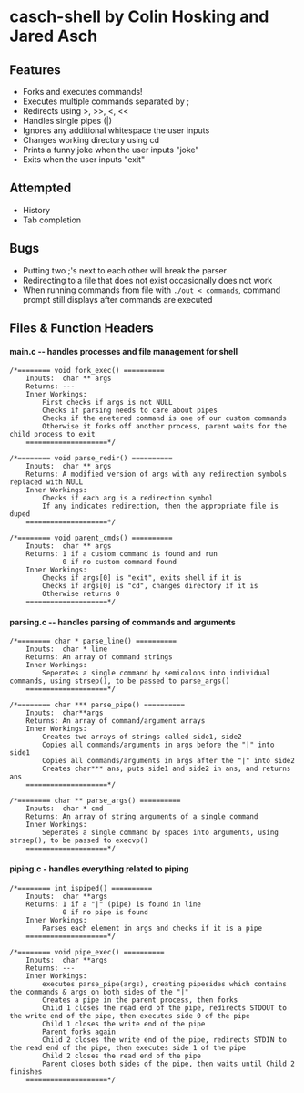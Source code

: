 # casch-shell by Colin Hosking and Jared Asch #

## Features ##
* Forks and executes commands!
* Executes multiple commands separated by ;
* Redirects using >, >>, <, <<
* Handles single pipes (|)
* Ignores any additional whitespace the user inputs
* Changes working directory using cd
* Prints a funny joke when the user inputs "joke"
* Exits when the user inputs "exit"

## Attempted ##
* History
* Tab completion

## Bugs ##
* Putting two ;'s next to each other will break the parser
* Redirecting to a file that does not exist occasionally does not work
* When running commands from file with `./out < commands`, command prompt still displays after commands are executed

## Files & Function Headers ##

#### main.c -- handles processes and file management for shell ####
```
/*======== void fork_exec() ==========
	Inputs:  char ** args
	Returns: ---
    Inner Workings:
        First checks if args is not NULL
        Checks if parsing needs to care about pipes
        Checks if the enetered command is one of our custom commands
        Otherwise it forks off another process, parent waits for the child process to exit
	====================*/
```
```
/*======== void parse_redir() ==========
	Inputs:  char ** args
    Returns: A modified version of args with any redirection symbols replaced with NULL
    Inner Workings:
        Checks if each arg is a redirection symbol
        If any indicates redirection, then the appropriate file is duped
	====================*/
```
```
/*======== void parent_cmds() ==========
	Inputs:  char ** args
    Returns: 1 if a custom command is found and run
             0 if no custom command found
    Inner Workings:
        Checks if args[0] is "exit", exits shell if it is
        Checks if args[0] is "cd", changes directory if it is
        Otherwise returns 0
	====================*/
```

#### parsing.c -- handles parsing of commands and arguments ####
```
/*======== char * parse_line() ==========
	Inputs:  char * line
	Returns: An array of command strings
    Inner Workings:
        Seperates a single command by semicolons into individual commands, using strsep(), to be passed to parse_args()
	====================*/
```
```
/*======== char *** parse_pipe() ==========
	Inputs:  char**args
	Returns: An array of command/argument arrays
    Inner Workings:
        Creates two arrays of strings called side1, side2
        Copies all commands/arguments in args before the "|" into side1
        Copies all commands/arguments in args after the "|" into side2
        Creates char*** ans, puts side1 and side2 in ans, and returns ans
	====================*/
```
```
/*======== char ** parse_args() ==========
	Inputs:  char * cmd
	Returns: An array of string arguments of a single command
    Inner Workings:
        Seperates a single command by spaces into arguments, using strsep(), to be passed to execvp()
	====================*/
```

#### piping.c - handles everything related to piping ####
```
/*======== int ispiped() ==========
	Inputs:  char **args
	Returns: 1 if a "|" (pipe) is found in line
             0 if no pipe is found
    Inner Workings:
        Parses each element in args and checks if it is a pipe
	====================*/
```
```
/*======== void pipe_exec() ==========
	Inputs:  char **args
	Returns: ---
    Inner Workings:
        executes parse_pipe(args), creating pipesides which contains the commands & args on both sides of the "|"
        Creates a pipe in the parent process, then forks
        Child 1 closes the read end of the pipe, redirects STDOUT to the write end of the pipe, then executes side 0 of the pipe
        Child 1 closes the write end of the pipe
        Parent forks again
        Child 2 closes the write end of the pipe, redirects STDIN to the read end of the pipe, then executes side 1 of the pipe
        Child 2 closes the read end of the pipe
        Parent closes both sides of the pipe, then waits until Child 2 finishes
	====================*/
```
